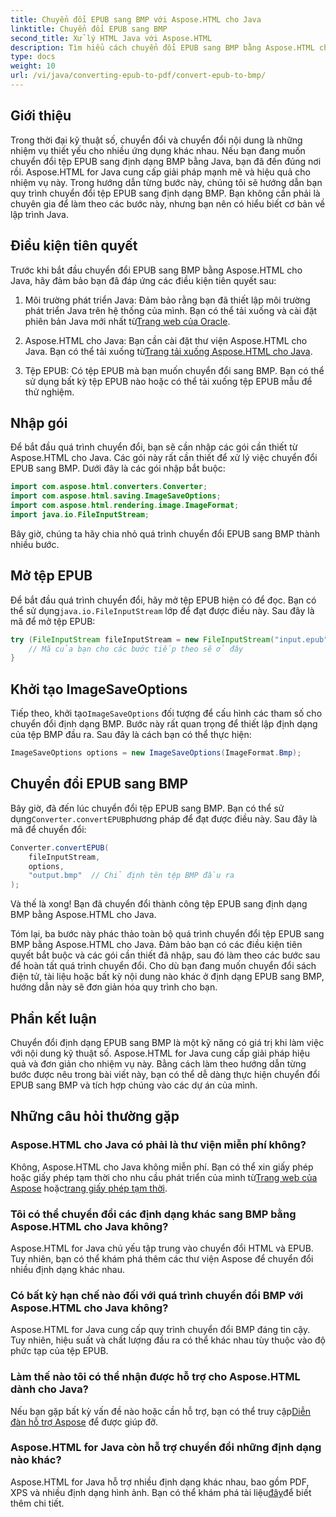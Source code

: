 ```yaml
---
title: Chuyển đổi EPUB sang BMP với Aspose.HTML cho Java
linktitle: Chuyển đổi EPUB sang BMP
second_title: Xử lý HTML Java với Aspose.HTML
description: Tìm hiểu cách chuyển đổi EPUB sang BMP bằng Aspose.HTML cho Java. Hướng dẫn từng bước để chuyển đổi nội dung hiệu quả.
type: docs
weight: 10
url: /vi/java/converting-epub-to-pdf/convert-epub-to-bmp/
---
```


## Giới thiệu

Trong thời đại kỹ thuật số, chuyển đổi và chuyển đổi nội dung là những nhiệm vụ thiết yếu cho nhiều ứng dụng khác nhau. Nếu bạn đang muốn chuyển đổi tệp EPUB sang định dạng BMP bằng Java, bạn đã đến đúng nơi rồi. Aspose.HTML for Java cung cấp giải pháp mạnh mẽ và hiệu quả cho nhiệm vụ này. Trong hướng dẫn từng bước này, chúng tôi sẽ hướng dẫn bạn quy trình chuyển đổi tệp EPUB sang định dạng BMP. Bạn không cần phải là chuyên gia để làm theo các bước này, nhưng bạn nên có hiểu biết cơ bản về lập trình Java.

## Điều kiện tiên quyết

Trước khi bắt đầu chuyển đổi EPUB sang BMP bằng Aspose.HTML cho Java, hãy đảm bảo bạn đã đáp ứng các điều kiện tiên quyết sau:

1.  Môi trường phát triển Java: Đảm bảo rằng bạn đã thiết lập môi trường phát triển Java trên hệ thống của mình. Bạn có thể tải xuống và cài đặt phiên bản Java mới nhất từ[Trang web của Oracle](https://www.oracle.com/java/technologies/javase-downloads.html).

2.  Aspose.HTML cho Java: Bạn cần cài đặt thư viện Aspose.HTML cho Java. Bạn có thể tải xuống từ[Trang tải xuống Aspose.HTML cho Java](https://releases.aspose.com/html/java/).

3. Tệp EPUB: Có tệp EPUB mà bạn muốn chuyển đổi sang BMP. Bạn có thể sử dụng bất kỳ tệp EPUB nào hoặc có thể tải xuống tệp EPUB mẫu để thử nghiệm.

## Nhập gói

Để bắt đầu quá trình chuyển đổi, bạn sẽ cần nhập các gói cần thiết từ Aspose.HTML cho Java. Các gói này rất cần thiết để xử lý việc chuyển đổi EPUB sang BMP. Dưới đây là các gói nhập bắt buộc:

```java
import com.aspose.html.converters.Converter;
import com.aspose.html.saving.ImageSaveOptions;
import com.aspose.html.rendering.image.ImageFormat;
import java.io.FileInputStream;
```

Bây giờ, chúng ta hãy chia nhỏ quá trình chuyển đổi EPUB sang BMP thành nhiều bước.

## Mở tệp EPUB

 Để bắt đầu quá trình chuyển đổi, hãy mở tệp EPUB hiện có để đọc. Bạn có thể sử dụng`java.io.FileInputStream` lớp để đạt được điều này. Sau đây là mã để mở tệp EPUB:

```java
try (FileInputStream fileInputStream = new FileInputStream("input.epub")) {
    // Mã của bạn cho các bước tiếp theo sẽ ở đây
}
```

## Khởi tạo ImageSaveOptions

 Tiếp theo, khởi tạo`ImageSaveOptions` đối tượng để cấu hình các tham số cho chuyển đổi định dạng BMP. Bước này rất quan trọng để thiết lập định dạng của tệp BMP đầu ra. Sau đây là cách bạn có thể thực hiện:

```java
ImageSaveOptions options = new ImageSaveOptions(ImageFormat.Bmp);
```

## Chuyển đổi EPUB sang BMP

 Bây giờ, đã đến lúc chuyển đổi tệp EPUB sang BMP. Bạn có thể sử dụng`Converter.convertEPUB`phương pháp để đạt được điều này. Sau đây là mã để chuyển đổi:

```java
Converter.convertEPUB(
    fileInputStream,
    options,
    "output.bmp"  // Chỉ định tên tệp BMP đầu ra
);
```

Và thế là xong! Bạn đã chuyển đổi thành công tệp EPUB sang định dạng BMP bằng Aspose.HTML cho Java.

Tóm lại, ba bước này phác thảo toàn bộ quá trình chuyển đổi tệp EPUB sang BMP bằng Aspose.HTML cho Java. Đảm bảo bạn có các điều kiện tiên quyết bắt buộc và các gói cần thiết đã nhập, sau đó làm theo các bước sau để hoàn tất quá trình chuyển đổi. Cho dù bạn đang muốn chuyển đổi sách điện tử, tài liệu hoặc bất kỳ nội dung nào khác ở định dạng EPUB sang BMP, hướng dẫn này sẽ đơn giản hóa quy trình cho bạn.

## Phần kết luận

Chuyển đổi định dạng EPUB sang BMP là một kỹ năng có giá trị khi làm việc với nội dung kỹ thuật số. Aspose.HTML for Java cung cấp giải pháp hiệu quả và đơn giản cho nhiệm vụ này. Bằng cách làm theo hướng dẫn từng bước được nêu trong bài viết này, bạn có thể dễ dàng thực hiện chuyển đổi EPUB sang BMP và tích hợp chúng vào các dự án của mình.

## Những câu hỏi thường gặp

### Aspose.HTML cho Java có phải là thư viện miễn phí không?
Không, Aspose.HTML cho Java không miễn phí. Bạn có thể xin giấy phép hoặc giấy phép tạm thời cho nhu cầu phát triển của mình từ[Trang web của Aspose](https://purchase.aspose.com/buy) hoặc[trang giấy phép tạm thời](https://purchase.aspose.com/temporary-license/).

### Tôi có thể chuyển đổi các định dạng khác sang BMP bằng Aspose.HTML cho Java không?
Aspose.HTML for Java chủ yếu tập trung vào chuyển đổi HTML và EPUB. Tuy nhiên, bạn có thể khám phá thêm các thư viện Aspose để chuyển đổi nhiều định dạng khác nhau.

### Có bất kỳ hạn chế nào đối với quá trình chuyển đổi BMP với Aspose.HTML cho Java không?
Aspose.HTML for Java cung cấp quy trình chuyển đổi BMP đáng tin cậy. Tuy nhiên, hiệu suất và chất lượng đầu ra có thể khác nhau tùy thuộc vào độ phức tạp của tệp EPUB.

### Làm thế nào tôi có thể nhận được hỗ trợ cho Aspose.HTML dành cho Java?
 Nếu bạn gặp bất kỳ vấn đề nào hoặc cần hỗ trợ, bạn có thể truy cập[Diễn đàn hỗ trợ Aspose](https://forum.aspose.com/) để được giúp đỡ.

### Aspose.HTML for Java còn hỗ trợ chuyển đổi những định dạng nào khác?
 Aspose.HTML for Java hỗ trợ nhiều định dạng khác nhau, bao gồm PDF, XPS và nhiều định dạng hình ảnh. Bạn có thể khám phá tài liệu[đây](https://reference.aspose.com/html/java/)để biết thêm chi tiết.
